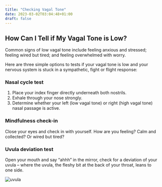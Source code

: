 ```yaml
---
title: "Checking Vagal Tone"
date: 2023-03-02T03:04:48+01:00
draft: false
---
```


## How Can I Tell if My Vagal Tone is Low?

Common signs of low vagal tone include feeling anxious and stressed; feeling wired but tired; and feeling overwhelmed with worry.

Here are three simple options to tests if your vagal tone is low and your nervous system is stuck in a sympathetic, fight or flight response:

### Nasal cycle test
1. Place your index finger directly underneath both nostrils.
2. Exhale through your nose strongly.
3. Determine whether your left (low vagal tone) or right (high vagal tone) nasal passage is active.

### Mindfulness check-in
Close your eyes and check in with yourself. How are you feeling? Calm and collected? Or wired but tired?

### Uvula deviation test
Open your mouth and say “ahhh” in the mirror, check for a deviation of your uvula – where the uvula, the fleshy bit at the back of your throat, leans to one side.

![uvula](/images/vagusuvula.jpg)
